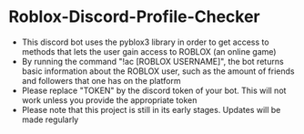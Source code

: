 # Roblox-Discord-Profile-Checker
- This discord bot uses the pyblox3 library in order to get access to methods that lets the user gain access to ROBLOX (an online game)
- By running the command "!ac [ROBLOX USERNAME]", the bot returns basic information about the ROBLOX user, such as the amount of friends and followers that one has on the platform
- Please replace "TOKEN" by the discord token of your bot. This will not work unless you provide the appropriate token
- Please note that this project is still in its early stages. Updates will be made regularly